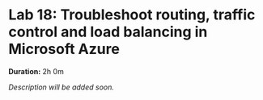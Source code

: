 # Lab 18: Troubleshoot routing, traffic control and load balancing in Microsoft Azure

**Duration:** 2h 0m

_Description will be added soon._